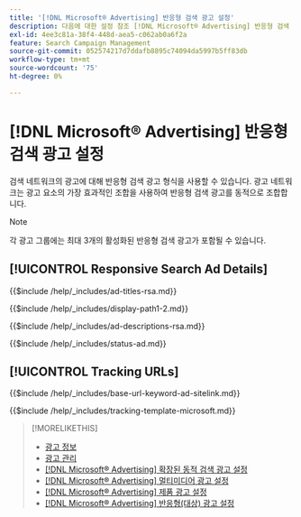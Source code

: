 ```yaml
---
title: '[!DNL Microsoft® Advertising] 반응형 검색 광고 설정'
description: 다음에 대한 설정 참조 [!DNL Microsoft® Advertising] 반응형 검색 광고.
exl-id: 4ee3c81a-38f4-448d-aea5-c062ab0a6f2a
feature: Search Campaign Management
source-git-commit: 052574217d7ddafb8895c74094da5997b5ff83db
workflow-type: tm+mt
source-wordcount: '75'
ht-degree: 0%

---
```


# [!DNL Microsoft® Advertising] 반응형 검색 광고 설정

검색 네트워크의 광고에 대해 반응형 검색 광고 형식을 사용할 수 있습니다. 광고 네트워크는 광고 요소의 가장 효과적인 조합을 사용하여 반응형 검색 광고를 동적으로 조합합니다.

>[!NOTE]
>
>각 광고 그룹에는 최대 3개의 활성화된 반응형 검색 광고가 포함될 수 있습니다.

## [!UICONTROL Responsive Search Ad Details]

<!-- **[!UICONTROL Ad Titles]:** -->

{{$include /help/_includes/ad-titles-rsa.md}}

<!-- **[!UICONTROL Display Path 1]**, **[!UICONTROL Display Path 2]:** -->

{{$include /help/_includes/display-path1-2.md}}

<!-- **[!UICONTROL Ad Descriptions]:** -->

{{$include /help/_includes/ad-descriptions-rsa.md}}

<!-- **[!UICONTROL Status]:** -->

{{$include /help/_includes/status-ad.md}}

## [!UICONTROL Tracking URLs]

<!-- **[!UICONTROL Base URl]:** -->

{{$include /help/_includes/base-url-keyword-ad-sitelink.md}}

<!-- **[!UICONTROL Tracking Template]:** -->

{{$include /help/_includes/tracking-template-microsoft.md}}


>[!MORELIKETHIS]
>
>* [광고 정보](ad-about.md)
>* [광고 관리](ad-manage.md)
>* [[!DNL Microsoft® Advertising] 확장된 동적 검색 광고 설정](ad-settings-microsoft-dsa.md)
>* [[!DNL Microsoft® Advertising] 멀티미디어 광고 설정](ad-settings-microsoft-multimedia.md)
>* [[!DNL Microsoft® Advertising] 제품 광고 설정](ad-settings-microsoft-product.md)
>* [[!DNL Microsoft® Advertising] 반응형(대상) 광고 설정](ad-settings-microsoft-responsive.md)
